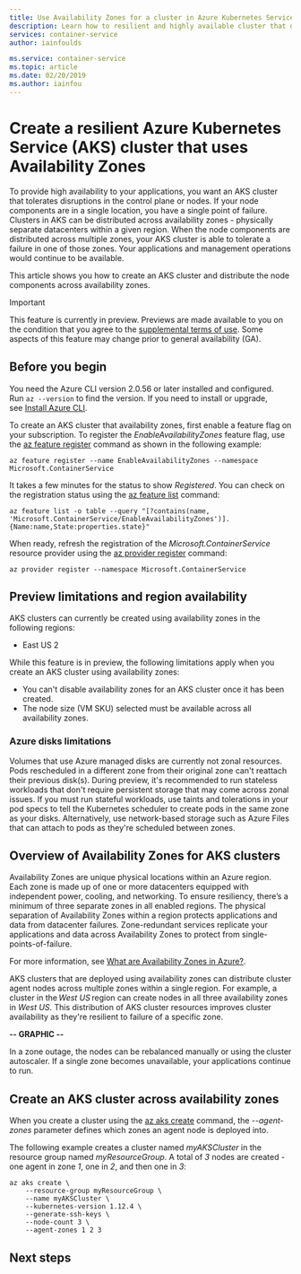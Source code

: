 ```yaml
---
title: Use Availability Zones for a cluster in Azure Kubernetes Service (AKS)
description: Learn how to resilient and highly available cluster that distributes components across availability zones in Azure Kubernetes Service (AKS)
services: container-service
author: iainfoulds

ms.service: container-service
ms.topic: article
ms.date: 02/20/2019
ms.author: iainfou
---
```


# Create a resilient Azure Kubernetes Service (AKS) cluster that uses Availability Zones

To provide high availability to your applications, you want an AKS cluster that tolerates disruptions in the control plane or nodes. If your node components are in a single location, you have a single point of failure. Clusters in AKS can be distributed across availability zones - physically separate datacenters within a given region. When the node components are distributed across multiple zones, your AKS cluster is able to tolerate a failure in one of those zones. Your applications and management operations would continue to be available.

This article shows you how to create an AKS cluster and distribute the node components across availability zones.

> [!IMPORTANT]
> This feature is currently in preview. Previews are made available to you on the condition that you agree to the [supplemental terms of use][terms-of-use]. Some aspects of this feature may change prior to general availability (GA).

## Before you begin

You need the Azure CLI version 2.0.56 or later installed and configured. Run `az --version` to find the version. If you need to install or upgrade, see [Install Azure CLI][install-azure-cli].

To create an AKS cluster that availability zones, first enable a feature flag on your subscription. To register the *EnableAvailabilityZones* feature flag, use the [az feature register][az-feature-register] command as shown in the following example:

```azurecli-interactive
az feature register --name EnableAvailabilityZones --namespace Microsoft.ContainerService
```

It takes a few minutes for the status to show *Registered*. You can check on the registration status using the [az feature list][az-feature-list] command:

```azurecli-interactive
az feature list -o table --query "[?contains(name, 'Microsoft.ContainerService/EnableAvailabilityZones')].{Name:name,State:properties.state}"
```

When ready, refresh the registration of the *Microsoft.ContainerService* resource provider using the [az provider register][az-provider-register] command:

```azurecli-interactive
az provider register --namespace Microsoft.ContainerService
```

## Preview limitations and region availability

AKS clusters can currently be created using availability zones in the following regions:

* East US 2

While this feature is in preview, the following limitations apply when you create an AKS cluster using availability zones:

* You can't disable availability zones for an AKS cluster once it has been created.
* The node size (VM SKU) selected must be available across all availability zones.

### Azure disks limitations

Volumes that use Azure managed disks are currently not zonal resources. Pods rescheduled in a different zone from their original zone can't reattach their previous disk(s). During preview, it's recommended to run stateless workloads that don't require persistent storage that may come across zonal issues. If you must run stateful workloads, use taints and tolerations in your pod specs to tell the Kubernetes scheduler to create pods in the same zone as your disks. Alternatively, use network-based storage such as Azure Files that can attach to pods as they're scheduled between zones.

## Overview of Availability Zones for AKS clusters

Availability Zones are unique physical locations within an Azure region. Each zone is made up of one or more datacenters equipped with independent power, cooling, and networking. To ensure resiliency, there’s a minimum of three separate zones in all enabled regions. The physical separation of Availability Zones within a region protects applications and data from datacenter failures. Zone-redundant services replicate your applications and data across Availability Zones to protect from single-points-of-failure.

For more information, see [What are Availability Zones in Azure?][az-overview].

AKS clusters that are deployed using availability zones can distribute cluster agent nodes across multiple zones within a single region. For example, a  cluster in the *West US* region can create nodes in all three availability zones in *West US*. This distribution of AKS cluster resources improves cluster availability as they're resilient to failure of a specific zone.

**-- GRAPHIC --**

In a zone outage, the nodes can be rebalanced manually or using the cluster autoscaler. If a single zone becomes unavailable, your applications continue to run.

## Create an AKS cluster across availability zones

When you create a cluster using the [az aks create][az-aks-create] command, the *--agent-zones* parameter defines which zones an agent node is deployed into.

The following example creates a cluster named *myAKSCluster* in the resource group named *myResourceGroup*. A total of *3* nodes are created - one agent in zone *1*, one in *2*, and then one in *3*:

```azurecli-interactive
az aks create \
    --resource-group myResourceGroup \
    --name myAKSCluster \
    --kubernetes-version 1.12.4 \
    --generate-ssh-keys \
    --node-count 3 \
    --agent-zones 1 2 3
```

## Next steps

<!-- LINKS - external -->
[terms-of-use]: https://azure.microsoft.com/support/legal/preview-supplemental-terms/

<!-- LINKS - internal -->
[install-azure-cli]: /cli/azure/install-azure-cli
[az-feature-register]: /cli/azure/feature#az-feature-register
[az-feature-list]: /cli/azure/feature#az-feature-list
[az-provider-register]: /cli/azure/provider#az-provider-register
[az-aks-create]: cli/azure/aks#az-aks-create
[az-overview]: ../availability-zones/az-overview.md
